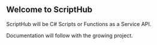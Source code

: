 ## Welcome to ScriptHub

ScriptHub will be C# Scripts or Functions as a Service API.

Documentation will follow with the growing project.
